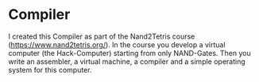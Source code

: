 # Compiler

I created this Compiler as part of the Nand2Tetris course (https://www.nand2tetris.org/). In the course you develop a virtual computer (the Hack-Computer) starting from only NAND-Gates. Then you write an assembler, a virtual machine, a compiler and a simple operating system for this computer.
